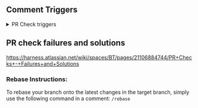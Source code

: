 ## Comment Triggers
<details>
  <summary>PR Check triggers</summary>
You can run multiple PR check triggers by comma separating them in a single comment. e.g. `trigger ut0, ut1`

- messagecheck: `trigger messagecheck`
- gitLeaks: `trigger gitLeaks`

</details>

## PR check failures and solutions
https://harness.atlassian.net/wiki/spaces/BT/pages/21106884744/PR+Checks+-+Failures+and+Solutions

### Rebase Instructions:
To rebase your branch onto the latest changes in the target branch, simply use the following command in a comment: `/rebase`
